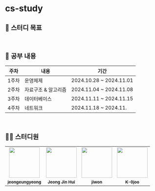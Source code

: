 # cs-study
## 📌 스터디 목표
> 

</br>

## 📕 공부 내용

| 주차 | 내용 | 기간 |
|------|------|------|
| 1주차 | 운영체제 | 2024.10.28 ~ 2024.11.01|
| 2주차 | 자료구조 & 알고리즘 | 2024.11.04 ~ 2024.11.08 |
| 3주차 | 데이터베이스 | 2024.11.11 ~ 2024.11.15 |
| 4주차 | 네트워크 | 2024.11.18 ~ 2024.11. |

</br>

## 👩‍💻 스터디원
<table>
  <tr>
    <td align="center"><a href="https://github.com/jeongeungyeong"><img src="https://avatars.githubusercontent.com/u/150095257?v=4?s=100" width="100px;" alt=""></td>
    <td align="center"><a href="https://github.com/rhaehf"><img src="https://avatars.githubusercontent.com/u/65870263?v=4?s=100" width="100px;" alt=""></td>
    <td align="center"><a href="https://github.com/jw427"><img src="https://avatars.githubusercontent.com/u/122508408?v=4?v=4?s=100" width="100px;" alt=""></td>
     <td align="center"><a href="https://github.com/K-0joo"><img src="https://avatars.githubusercontent.com/u/83263735?v=4?s=100" width="100px;" alt=""></td>  
  </tr>
  <tr>
    <td align="center"><sub><b>jeongeungyeong</b></td>
    <td align="center"><sub><b>Jeong Jin Hui</b></td>
    <td align="center"><sub><b>jiwon</b></td>
    <td align="center"><sub><b>K-0joo</b></td>
  </tr>
</table>
